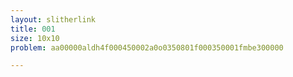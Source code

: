 ```yaml
---
layout: slitherlink
title: 001
size: 10x10
problem: aa00000aldh4f000450002a0o0350801f000350001fmbe300000

---
```


